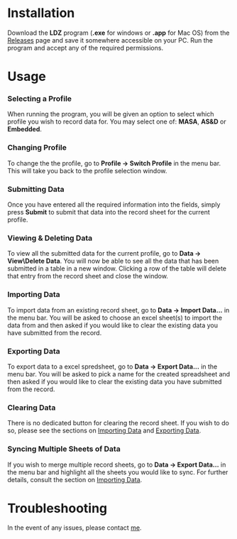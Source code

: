 # Installation

Download the **LDZ** program (**.exe** for windows or **.app** for Mac OS) from the [Releases](github.com/ElliottSullingeFarrall/LDZ-Apps/releases/latest/download) page and save it somewhere accessible on your PC. Run the program and accept any of the required permissions.

# Usage

### Selecting a Profile

When running the program, you will be given an option to select which profile you wish to record data for. You may select one of: **MASA**, **AS&D** or **Embedded**.

### Changing Profile

To change the the profile, go to **Profile &rarr; Switch Profile** in the menu bar. This will take you back to the profile selection window.

### Submitting Data

Once you have entered all the required information into the fields, simply press **Submit** to submit that data into the record sheet for the current profile.

### Viewing & Deleting Data

To view all the submitted data for the current profile, go to **Data &rarr; View\Delete Data**. You will now be able to see all the data that has been submitted in a table in a new window. Clicking a row of the table will delete that entry from the record sheet and close the window.

### Importing Data

To import data from an existing record sheet, go to **Data &rarr; Import Data...** in the menu bar. You will be asked to choose an excel sheet(s) to import the data from and then asked if you would like to clear the existing data you have submitted from the record.

### Exporting Data

To export data to a excel spredsheet, go to **Data &rarr; Export Data...** in the menu bar. You will be asked to pick a name for the created spreadsheet and then asked if you would like to clear the existing data you have submitted from the record.

### Clearing Data

There is no dedicated button for clearing the record sheet. If you wish to do so, please see the sections on [Importing Data](#importing-data) and [Exporting Data](#exporting-data).

### Syncing Multiple Sheets of Data

If you wish to merge multiple record sheets, go to **Data &rarr; Export Data...** in the menu bar and highlight all the sheets you would like to sync. For further details, consult the section on [Importing Data](#importing-data).

# Troubleshooting

In the event of any issues, please contact [me](elliott.sullinge-farrall@surrey.ac.uk).
